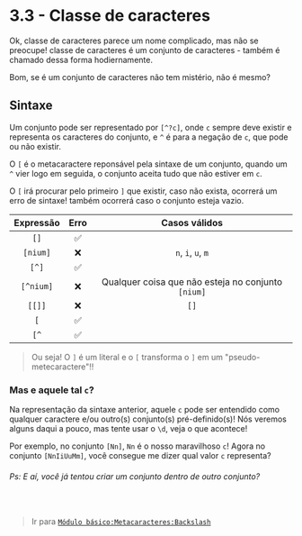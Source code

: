 # 3.3 - Classe de caracteres

Ok, classe de caracteres parece um nome complicado, mas não se preocupe! classe de caracteres é um conjunto de caracteres - também é chamado dessa forma hodiernamente.

Bom, se é um conjunto de caracteres não tem mistério, não é mesmo?

## Sintaxe
Um conjunto pode ser representado por `[^?c]`, onde `c` sempre deve existir e representa os caracteres do conjunto, e `^` é para a negação de `c`, que pode ou não existir.

O `[` é o metacaractere reponsável pela sintaxe de um conjunto, quando um `^` vier logo em seguida, o conjunto aceita tudo que não estiver em `c`.

O `[` irá procurar pelo primeiro `]` que existir, caso não exista, ocorrerá um erro de sintaxe! também ocorrerá caso o conjunto esteja vazio.

<div align="center">

| Expressão | Erro | Casos válidos |
| :-: | :-: | :-: |
| `[]` | ✅ | |
| `[nium]` | ❌ | `n`, `i`, `u`, `m` |
| `[^]` | ✅ | |
| `[^nium]` | ❌ | Qualquer coisa que não esteja no conjunto `[nium]` |
| `[[]]` | ❌ | `[]` |
| `[` | ✅ | |
| `[^` | ✅ | |
</div>

> Ou seja! O `]` é um literal e o `[` transforma o `]` em um "pseudo-metecaractere"!!

### Mas e aquele tal `c`?
Na representação da sintaxe anterior, aquele `c` pode ser entendido como qualquer caractere e/ou outro(s) conjunto(s) pré-definido(s)! Nós veremos alguns daqui a pouco, mas tente usar o `\d`, veja o que acontece!

Por exemplo, no conjunto `[Nn]`, `Nn` é o nosso maravilhoso `c`! Agora no conjunto `[NnIiUuMm]`, você consegue me dizer qual valor `c` representa?

###### Ps: E aí, você já tentou criar um conjunto dentro de outro conjunto?
<br>

> Ir para [`Módulo básico:Metacaracteres:Backslash`](backslash.md)
